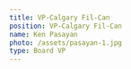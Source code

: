 ```yaml
---
title: VP-Calgary Fil-Can
position: VP-Calgary Fil-Can
name: Ken Pasayan
photo: /assets/pasayan-1.jpg
type: Board VP
---
```


